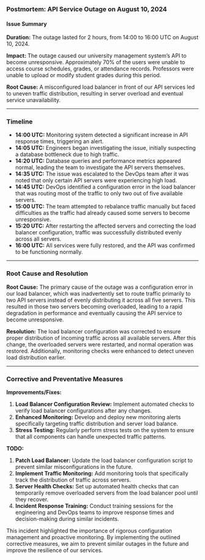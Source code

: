 ### Postmortem: API Service Outage on August 10, 2024

#### Issue Summary

**Duration:** The outage lasted for 2 hours, from 14:00 to 16:00 UTC on August 10, 2024.

**Impact:** The outage caused our university management system’s API to become unresponsive. Approximately 70% of the users were unable to access course schedules, grades, or attendance records. Professors were unable to upload or modify student grades during this period.

**Root Cause:** A misconfigured load balancer in front of our API services led to uneven traffic distribution, resulting in server overload and eventual service unavailability.

---

### Timeline

- **14:00 UTC:** Monitoring system detected a significant increase in API response times, triggering an alert.
- **14:05 UTC:** Engineers began investigating the issue, initially suspecting a database bottleneck due to high traffic.
- **14:20 UTC:** Database queries and performance metrics appeared normal, leading the team to investigate the API servers themselves.
- **14:35 UTC:** The issue was escalated to the DevOps team after it was noted that only certain API servers were experiencing high load.
- **14:45 UTC:** DevOps identified a configuration error in the load balancer that was routing most of the traffic to only two out of five available servers.
- **15:00 UTC:** The team attempted to rebalance traffic manually but faced difficulties as the traffic had already caused some servers to become unresponsive.
- **15:20 UTC:** After restarting the affected servers and correcting the load balancer configuration, traffic was successfully distributed evenly across all servers.
- **16:00 UTC:** All services were fully restored, and the API was confirmed to be functioning normally.

---

### Root Cause and Resolution

**Root Cause:** The primary cause of the outage was a configuration error in our load balancer, which was inadvertently set to route traffic primarily to two API servers instead of evenly distributing it across all five servers. This resulted in those two servers becoming overloaded, leading to a rapid degradation in performance and eventually causing the API service to become unresponsive.

**Resolution:** The load balancer configuration was corrected to ensure proper distribution of incoming traffic across all available servers. After this change, the overloaded servers were restarted, and normal operation was restored. Additionally, monitoring checks were enhanced to detect uneven load distribution earlier.

---

### Corrective and Preventative Measures

**Improvements/Fixes:**
1. **Load Balancer Configuration Review:** Implement automated checks to verify load balancer configurations after any changes.
2. **Enhanced Monitoring:** Develop and deploy new monitoring alerts specifically targeting traffic distribution and server load balance.
3. **Stress Testing:** Regularly perform stress tests on the system to ensure that all components can handle unexpected traffic patterns.

**TODO:**
1. **Patch Load Balancer:** Update the load balancer configuration script to prevent similar misconfigurations in the future.
2. **Implement Traffic Monitoring:** Add monitoring tools that specifically track the distribution of traffic across servers.
3. **Server Health Checks:** Set up automated health checks that can temporarily remove overloaded servers from the load balancer pool until they recover.
4. **Incident Response Training:** Conduct training sessions for the engineering and DevOps teams to improve response times and decision-making during similar incidents.

This incident highlighted the importance of rigorous configuration management and proactive monitoring. By implementing the outlined corrective measures, we aim to prevent similar outages in the future and improve the resilience of our services.
